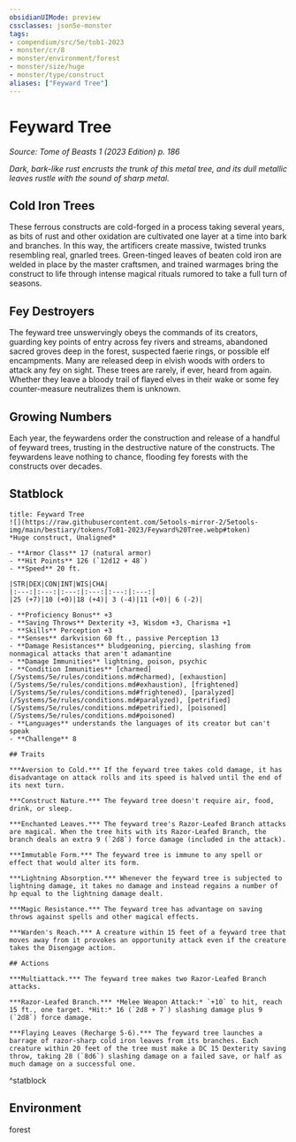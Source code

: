 ```yaml
---
obsidianUIMode: preview
cssclasses: json5e-monster
tags:
- compendium/src/5e/tob1-2023
- monster/cr/8
- monster/environment/forest
- monster/size/huge
- monster/type/construct
aliases: ["Feyward Tree"]
---
```

# Feyward Tree
*Source: Tome of Beasts 1 (2023 Edition) p. 186*  

*Dark, bark-like rust encrusts the trunk of this metal tree, and its dull metallic leaves rustle with the sound of sharp metal.*

## Cold Iron Trees

These ferrous constructs are cold-forged in a process taking several years, as bits of rust and other oxidation are cultivated one layer at a time into bark and branches. In this way, the artificers create massive, twisted trunks resembling real, gnarled trees. Green-tinged leaves of beaten cold iron are welded in place by the master craftsmen, and trained warmages bring the construct to life through intense magical rituals rumored to take a full turn of seasons.

## Fey Destroyers

The feyward tree unswervingly obeys the commands of its creators, guarding key points of entry across fey rivers and streams, abandoned sacred groves deep in the forest, suspected faerie rings, or possible elf encampments. Many are released deep in elvish woods with orders to attack any fey on sight. These trees are rarely, if ever, heard from again. Whether they leave a bloody trail of flayed elves in their wake or some fey counter-measure neutralizes them is unknown.

## Growing Numbers

Each year, the feywardens order the construction and release of a handful of feyward trees, trusting in the destructive nature of the constructs. The feywardens leave nothing to chance, flooding fey forests with the constructs over decades.

## Statblock

```ad-statblock
title: Feyward Tree
![](https://raw.githubusercontent.com/5etools-mirror-2/5etools-img/main/bestiary/tokens/ToB1-2023/Feyward%20Tree.webp#token)
*Huge construct, Unaligned*

- **Armor Class** 17 (natural armor)
- **Hit Points** 126 (`12d12 + 48`)
- **Speed** 20 ft.

|STR|DEX|CON|INT|WIS|CHA|
|:---:|:---:|:---:|:---:|:---:|:---:|
|25 (+7)|10 (+0)|18 (+4)| 3 (-4)|11 (+0)| 6 (-2)|

- **Proficiency Bonus** +3
- **Saving Throws** Dexterity +3, Wisdom +3, Charisma +1
- **Skills** Perception +3
- **Senses** darkvision 60 ft., passive Perception 13
- **Damage Resistances** bludgeoning, piercing, slashing from nonmagical attacks that aren't adamantine
- **Damage Immunities** lightning, poison, psychic
- **Condition Immunities** [charmed](/Systems/5e/rules/conditions.md#charmed), [exhaustion](/Systems/5e/rules/conditions.md#exhaustion), [frightened](/Systems/5e/rules/conditions.md#frightened), [paralyzed](/Systems/5e/rules/conditions.md#paralyzed), [petrified](/Systems/5e/rules/conditions.md#petrified), [poisoned](/Systems/5e/rules/conditions.md#poisoned)
- **Languages** understands the languages of its creator but can't speak
- **Challenge** 8

## Traits

***Aversion to Cold.*** If the feyward tree takes cold damage, it has disadvantage on attack rolls and its speed is halved until the end of its next turn.

***Construct Nature.*** The feyward tree doesn't require air, food, drink, or sleep.

***Enchanted Leaves.*** The feyward tree's Razor-Leafed Branch attacks are magical. When the tree hits with its Razor-Leafed Branch, the branch deals an extra 9 (`2d8`) force damage (included in the attack).

***Immutable Form.*** The feyward tree is immune to any spell or effect that would alter its form.

***Lightning Absorption.*** Whenever the feyward tree is subjected to lightning damage, it takes no damage and instead regains a number of hp equal to the lightning damage dealt.

***Magic Resistance.*** The feyward tree has advantage on saving throws against spells and other magical effects.

***Warden's Reach.*** A creature within 15 feet of a feyward tree that moves away from it provokes an opportunity attack even if the creature takes the Disengage action.

## Actions

***Multiattack.*** The feyward tree makes two Razor-Leafed Branch attacks.

***Razor-Leafed Branch.*** *Melee Weapon Attack:* `+10` to hit, reach 15 ft., one target. *Hit:* 16 (`2d8 + 7`) slashing damage plus 9 (`2d8`) force damage.

***Flaying Leaves (Recharge 5-6).*** The feyward tree launches a barrage of razor-sharp cold iron leaves from its branches. Each creature within 20 feet of the tree must make a DC 15 Dexterity saving throw, taking 28 (`8d6`) slashing damage on a failed save, or half as much damage on a successful one.
```
^statblock

## Environment

forest